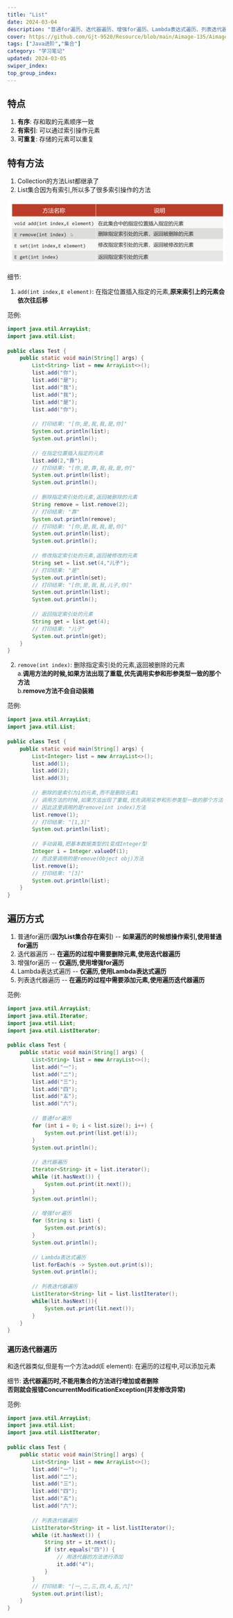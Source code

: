 ```yaml
---
title: "List"
date: 2024-03-04
description: "普通for遍历、迭代器遍历、增强for遍历、Lambda表达式遍历、列表迭代器遍历"
cover: https://github.com/Gjt-9520/Resource/blob/main/Aimage-135/Aimage92.jpg?raw=true
tags: ["Java进阶","集合"]
category: "学习笔记"
updated: 2024-03-05
swiper_index:
top_group_index:
---
```


## 特点 

1. **有序**: 存和取的元素顺序一致
2. **有索引**: 可以通过索引操作元素
3. **可重复**: 存储的元素可以重复

## 特有方法

1. Collection的方法List都继承了
2. List集合因为有索引,所以多了很多索引操作的方法

![List索引操作的方法](../images/List索引操作的方法.png)

细节: 
1. `add(int index,E element)`: 在指定位置插入指定的元素,**原来索引上的元素会依次往后移**

范例: 

```java
import java.util.ArrayList;
import java.util.List;

public class Test {
    public static void main(String[] args) {
        List<String> list = new ArrayList<>();
        list.add("你");
        list.add("是");
        list.add("我");
        list.add("我");
        list.add("是");
        list.add("你");

        // 打印结果: "[你,是,我,我,是,你]"
        System.out.println(list);
        System.out.println();

        // 在指定位置插入指定的元素
        list.add(2,"靠");
        // 打印结果: "[你,是,靠,我,我,是,你]"
        System.out.println(list);
        System.out.println();

        // 删除指定索引处的元素,返回被删除的元素
        String remove = list.remove(2);
        // 打印结果: "靠"
        System.out.println(remove);
        // 打印结果: "[你,是,我,我,是,你]"
        System.out.println(list);
        System.out.println();

        // 修改指定索引处的元素,返回被修改的元素
        String set = list.set(4,"儿子");
        // 打印结果: "是"
        System.out.println(set);
        // 打印结果: "[你,是,我,我,儿子,你]"
        System.out.println(list);
        System.out.println();

        // 返回指定索引处的元素
        String get = list.get(4);
        // 打印结果: "儿子"
        System.out.println(get);
    }
}
```

2. `remove(int index)`: 删除指定索引处的元素,返回被删除的元素               
a.**调用方法的时候,如果方法出现了重载,优先调用实参和形参类型一致的那个方法**                
b.**remove方法不会自动装箱**

范例: 

```java
import java.util.ArrayList;
import java.util.List;

public class Test {
    public static void main(String[] args) {
        List<Integer> list = new ArrayList<>();
        list.add(1);
        list.add(2);
        list.add(3);

        // 删除的是索引为1的元素,而不是删除元素1
        // 调用方法的时候,如果方法出现了重载,优先调用实参和形参类型一致的那个方法
        // 因此这里调用的是remove(int index)方法
        list.remove(1);
        // 打印结果: "[1,3]"
        System.out.println(list);

        // 手动装箱,把基本数据类型的1变成Integer型
        Integer i = Integer.valueOf(1);
        // 而这里调用的是remove(Object obj)方法
        list.remove(i);
        // 打印结果: "[3]"
        System.out.println(list);
    }
}
```

## 遍历方式

1. 普通for遍历(**因为List集合存在索引**) -- **如果遍历的时候想操作索引,使用普通for遍历**
2. 迭代器遍历 -- **在遍历的过程中需要删除元素,使用迭代器遍历**
3. 增强for遍历 -- **仅遍历,使用增强for遍历**
4. Lambda表达式遍历 -- **仅遍历,使用Lambda表达式遍历**
5. 列表迭代器遍历 -- **在遍历的过程中需要添加元素,使用遍历迭代器遍历** 

范例: 

```java
import java.util.ArrayList;
import java.util.Iterator;
import java.util.List;
import java.util.ListIterator;

public class Test {
    public static void main(String[] args) {
        List<String> list = new ArrayList<>();
        list.add("一");
        list.add("二");
        list.add("三");
        list.add("四");
        list.add("五");
        list.add("六");

        // 普通for遍历
        for (int i = 0; i < list.size(); i++) {
            System.out.print(list.get(i));
        }
        System.out.println();

        // 迭代器遍历
        Iterator<String> it = list.iterator();
        while (it.hasNext()) {
            System.out.print(it.next());
        }
        System.out.println();

        // 增强for遍历
        for (String s: list) {
            System.out.print(s);
        }
        System.out.println();

        // Lambda表达式遍历
        list.forEach(s -> System.out.print(s));
        System.out.println();

        // 列表迭代器遍历
        ListIterator<String> lit = list.listIterator();
        while(lit.hasNext()){
            System.out.print(lit.next());
        }
    }
}
```

### 遍历迭代器遍历      

和迭代器类似,但是有一个方法add(E element): 在遍历的过程中,可以添加元素             

细节: **迭代器遍历时,不能用集合的方法进行增加或者删除**         
**否则就会报错ConcurrentModificationException(并发修改异常)**           


范例: 

```java
import java.util.ArrayList;
import java.util.List;
import java.util.ListIterator;

public class Test {
    public static void main(String[] args) {
        List<String> list = new ArrayList<>();
        list.add("一");
        list.add("二");
        list.add("三");
        list.add("四");
        list.add("五");
        list.add("六");

        // 列表迭代器遍历
        ListIterator<String> it = list.listIterator();
        while (it.hasNext()) {
            String str = it.next();
            if (str.equals("四")) {
                // 用迭代器的方法进行添加
                it.add("4");
            }
        }
        // 打印结果: "[一,二,三,四,4,五,六]"
        System.out.print(list);
    }
}
```